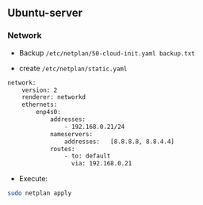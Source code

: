 ## Ubuntu-server

### Network

* Backup `/etc/netplan/50-cloud-init.yaml backup.txt`

* create `/etc/netplan/static.yaml`

```sh
network:
    version: 2
    renderer: networkd
    ethernets:
        enp4s0:
            addresses:
                - 192.168.0.21/24
            nameservers:
                addresses:   [8.8.8.8, 8.8.4.4]
            routes:
                - to: default
                  via: 192.168.0.21
```

* Execute:

```sh
sudo netplan apply
```

